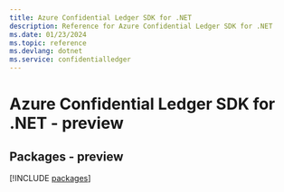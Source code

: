 ```yaml
---
title: Azure Confidential Ledger SDK for .NET
description: Reference for Azure Confidential Ledger SDK for .NET
ms.date: 01/23/2024
ms.topic: reference
ms.devlang: dotnet
ms.service: confidentialledger
---
```

# Azure Confidential Ledger SDK for .NET - preview
## Packages - preview
[!INCLUDE [packages](confidential-ledger-index.md)]